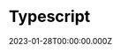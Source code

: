 ---
title: Typescript
website: https://www.typescriptlang.org/
date: 2023-01-28T00:00:00.000Z
description:
ssg:
  - Gatsby
css:
 
cms:

category:
  - others
draft: false
---